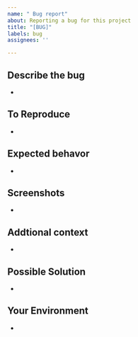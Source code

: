 ```yaml
---
name: " Bug report"
about: Reporting a bug for this project
title: "[BUG]"
labels: bug
assignees: ''

---
```


## Describe the bug
-

## To Reproduce
-

## Expected behavor
-

## Screenshots
-

## Addtional context
-

## Possible Solution
-

## Your Environment
-